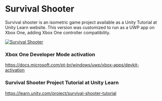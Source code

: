 # Survival Shooter

Survival shooter is an isometric game project available as a Unity Tutorial at Unity Learn website. This version was customized to run as a UWP app on Xbox One, adding Xbox One controller compatibility.

[![Survival Shooter](http://img.youtube.com/vi/iKaj9UviL08/0.jpg)](http://www.youtube.com/watch?v=iKaj9UviL08 "Survival Shooter")

### Xbox One Developer Mode activation
https://docs.microsoft.com/pt-br/windows/uwp/xbox-apps/devkit-activation

### Survival Shooter Project Tutorial at Unity Learn
https://learn.unity.com/project/survival-shooter-tutorial
